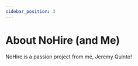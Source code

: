 ```yaml
---
sidebar_position: 3
---
```


# About NoHire (and Me)

NoHire is a passion project from me, Jeremy Quinto!